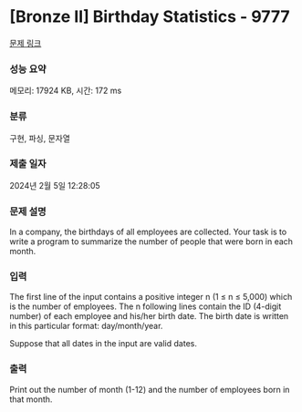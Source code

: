 # [Bronze II] Birthday Statistics - 9777 

[문제 링크](https://www.acmicpc.net/problem/9777) 

### 성능 요약

메모리: 17924 KB, 시간: 172 ms

### 분류

구현, 파싱, 문자열

### 제출 일자

2024년 2월 5일 12:28:05

### 문제 설명

<p>In a company, the birthdays of all employees are collected. Your task is to write a program to summarize the number of people that were born in each month.</p>

### 입력 

 <p>The first line of the input contains a positive integer n (1 ≤ n ≤ 5,000) which is the number of employees. The n following lines contain the ID (4-digit number) of each employee and his/her birth date. The birth date is written in this particular format: day/month/year.</p>

<p>Suppose that all dates in the input are valid dates.</p>

### 출력 

 <p>Print out the number of month (1-12) and the number of employees born in that month.</p>

